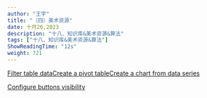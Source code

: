 ```yaml
---
author: "王宇"
title: "（四）美术资源"
date: 十月26,2023
description: "十八、知识库&美术资源&算法"
tags: ["十八、知识库&美术资源&算法"]
ShowReadingTime: "12s"
weight: 721
---
```

[Filter table data](#)[Create a pivot table](#)[Create a chart from data series](#)

[Configure buttons visibility](/users/tfac-settings.action)
